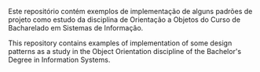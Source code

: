 Este repositório contém exemplos de implementação de alguns padrões de projeto como estudo da disciplina de Orientação a Objetos do Curso de Bacharelado em Sistemas de Informação.

This repository contains examples of implementation of some design patterns as a study in the Object Orientation discipline of the Bachelor's Degree in Information Systems.